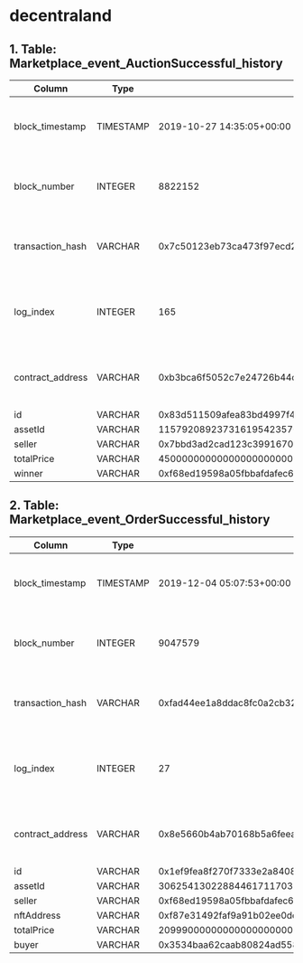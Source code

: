 # decentraland

## 1. Table: Marketplace\_event\_AuctionSuccessful\_history

| Column            | Type      | Example                                                                        | Description                                                  |
| ----------------- | --------- | ------------------------------------------------------------------------------ | ------------------------------------------------------------ |
| block\_timestamp  | TIMESTAMP | 2019-10-27 14:35:05+00:00                                                      | Timestamp of the block where this event was emitted          |
| block\_number     | INTEGER   | 8822152                                                                        | The block number where this event was emitted                |
| transaction\_hash | VARCHAR   | 0x7c50123eb73ca473f97ecd2d65fbcc9f21602f9b9af2b36e7188939c2141449e             | Hash of the transactions in which this event was emitted     |
| log\_index        | INTEGER   | 165                                                                            | Integer of the log index position in the block of this event |
| contract\_address | VARCHAR   | 0xb3bca6f5052c7e24726b44da7403b56a8a1b98f8                                     | Address of the contract that produced the log                |
| id                | VARCHAR   | 0x83d511509afea83bd4997f466c8e01f88243eff7f360b4aca356c824227114af             |                                                              |
| assetId           | VARCHAR   | 115792089237316195423570985008687907843061513658012410135556345784960083296204 |                                                              |
| seller            | VARCHAR   | 0x7bbd3ad2cad123c3991670e52634b6d620048c28                                     |                                                              |
| totalPrice        | VARCHAR   | 45000000000000000000000                                                        |                                                              |
| winner            | VARCHAR   | 0xf68ed19598a05fbbafdafec65cb05e1fa4b5f97b                                     |                                                              |

## 2. Table: Marketplace\_event\_OrderSuccessful\_history

| Column            | Type      | Example                                                            | Description                                                  |
| ----------------- | --------- | ------------------------------------------------------------------ | ------------------------------------------------------------ |
| block\_timestamp  | TIMESTAMP | 2019-12-04 05:07:53+00:00                                          | Timestamp of the block where this event was emitted          |
| block\_number     | INTEGER   | 9047579                                                            | The block number where this event was emitted                |
| transaction\_hash | VARCHAR   | 0xfad44ee1a8ddac8fc0a2cb32567538a5f128805246769a7b56022fa415f13447 | Hash of the transactions in which this event was emitted     |
| log\_index        | INTEGER   | 27                                                                 | Integer of the log index position in the block of this event |
| contract\_address | VARCHAR   | 0x8e5660b4ab70168b5a6feea0e0315cb49c8cd539                         | Address of the contract that produced the log                |
| id                | VARCHAR   | 0x1ef9fea8f270f7333e2a8408c9b2a169cf18ccd292d654f34c0969743c8cf1c3 |                                                              |
| assetId           | VARCHAR   | 3062541302288446171170371466885913903128                           |                                                              |
| seller            | VARCHAR   | 0xf68ed19598a05fbbafdafec65cb05e1fa4b5f97b                         |                                                              |
| nftAddress        | VARCHAR   | 0xf87e31492faf9a91b02ee0deaad50d51d56d5d4d                         |                                                              |
| totalPrice        | VARCHAR   | 20999000000000000000000                                            |                                                              |
| buyer             | VARCHAR   | 0x3534baa62caab80824ad5584579fce4fe9f7a789                         |                                                              |
